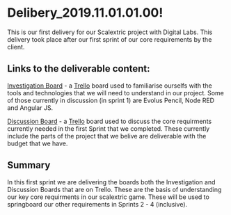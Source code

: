 ﻿# Delibery_2019.11.01.01.00!

This is our first delivery for our Scalextric project with Digital Labs. This delivery took place after our first sprint of our core requirements by the client.


## Links to the deliverable content:

[Investigation Board](https://trello.com/b/OISN7iJA/investigations](https://trello.com/b/OISN7iJA/investigations)) - a [Trello](https://trello.com/en-GB](https://trello.com/en-GB)) board used to familiarise ourselfs with the tools and technologies that we will need to understand in our project. Some of those currently in discussion (in sprint 1) are Evolus Pencil, Node RED and Angular JS.

[Discussion Board](https://trello.com/b/oaYDbgei/discussions](https://trello.com/b/oaYDbgei/discussions)) - a [Trello](https://trello.com/en-GB](https://trello.com/en-GB)) board used to discuss the core requirments currently needed in the first Sprint that we completed. These currently include the parts of the project that we belive are deliverable with the budget that we have.

## Summary

In this first sprint we are delivering the boards both the Investigation and Discussion Boards that are on Trello. These are the basis of understanding our key core requirments in our scalextric game. These will be used to springboard our other requirements in Sprints 2 - 4 (inclusive).

